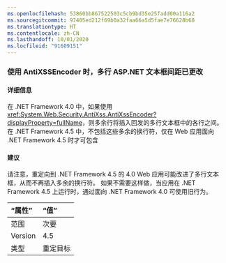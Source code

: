 ```yaml
---
ms.openlocfilehash: 53860bb867522503c5cb9bd35e25fadd00a116a2
ms.sourcegitcommit: 97405ed212f69b0a32faa66a5d5fae7e76628b68
ms.translationtype: HT
ms.contentlocale: zh-CN
ms.lasthandoff: 10/01/2020
ms.locfileid: "91609151"
---
```

### <a name="multi-line-aspnet-textbox-spacing-changed-when-using-antixssencoder"></a>使用 AntiXSSEncoder 时，多行 ASP.NET 文本框间距已更改

#### <a name="details"></a>详细信息

在 .NET Framework 4.0 中，如果使用 <xref:System.Web.Security.AntiXss.AntiXssEncoder?displayProperty=fullName>，则多余行将插入回发的多行文本框中的各行之间。 在 .NET Framework 4.5 中，不包括这些多余的换行符，仅在 Web 应用面向 .NET Framework 4.5 时才可包含

#### <a name="suggestion"></a>建议

请注意，重定向到 .NET Framework 4.5 的 4.0 Web 应用可能改进了多行文本框，从而不再插入多余的换行符。 如果不需要这样做，当应用在 .NET Framework 4.5 上运行时，通过面向 .NET Framework 4.0 可使用旧行为。

| “属性”    | “值”       |
|:--------|:------------|
| 范围   | 次要       |
| Version | 4.5         |
| 类型    | 重定目标 |

